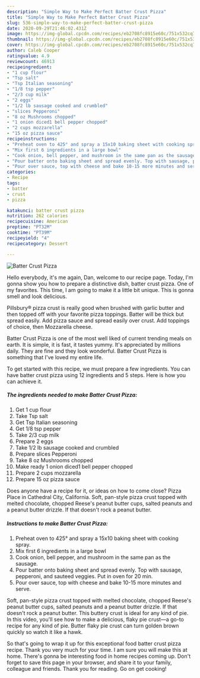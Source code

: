 ```yaml
---
description: "Simple Way to Make Perfect Batter Crust Pizza"
title: "Simple Way to Make Perfect Batter Crust Pizza"
slug: 536-simple-way-to-make-perfect-batter-crust-pizza
date: 2020-09-29T21:46:02.431Z
image: https://img-global.cpcdn.com/recipes/eb2708fc8915e60c/751x532cq70/batter-crust-pizza-recipe-main-photo.jpg
thumbnail: https://img-global.cpcdn.com/recipes/eb2708fc8915e60c/751x532cq70/batter-crust-pizza-recipe-main-photo.jpg
cover: https://img-global.cpcdn.com/recipes/eb2708fc8915e60c/751x532cq70/batter-crust-pizza-recipe-main-photo.jpg
author: Caleb Cooper
ratingvalue: 4.9
reviewcount: 46913
recipeingredient:
- "1 cup flour"
- "Tsp salt"
- "Tsp Italian seasoning"
- "1/8 tsp pepper"
- "2/3 cup milk"
- "2 eggs"
- "1/2 lb sausage cooked and crumbled"
- "slices Pepperoni"
- "8 oz Mushrooms chopped"
- "1 onion diced1 bell pepper chopped"
- "2 cups mozzarella"
- "15 oz pizza sauce"
recipeinstructions:
- "Preheat oven to 425° and spray a 15x10 baking sheet with cooking spray."
- "Mix first 6 ingredients in a large bowl"
- "Cook onion, bell pepper, and mushroom in the same pan as the sausage."
- "Pour batter onto baking sheet and spread evenly. Top with sausage, pepperoni, and sauteed veggies. Put in oven for 20 min."
- "Pour over sauce, top with cheese and bake 10-15 more minutes and serve."
categories:
- Recipe
tags:
- batter
- crust
- pizza

katakunci: batter crust pizza 
nutrition: 262 calories
recipecuisine: American
preptime: "PT32M"
cooktime: "PT39M"
recipeyield: "4"
recipecategory: Dessert

---
```



![Batter Crust Pizza](https://img-global.cpcdn.com/recipes/eb2708fc8915e60c/751x532cq70/batter-crust-pizza-recipe-main-photo.jpg)

Hello everybody, it's me again, Dan, welcome to our recipe page. Today, I'm gonna show you how to prepare a distinctive dish, batter crust pizza. One of my favorites. This time, I am going to make it a little bit unique. This is gonna smell and look delicious.

Pillsbury® pizza crust is really good when brushed with garlic butter and then topped off with your favorite pizza toppings. Batter will be thick but spread easily. Add pizza sauce and spread easily over crust. Add toppings of choice, then Mozzarella cheese.

Batter Crust Pizza is one of the most well liked of current trending meals on earth. It is simple, it is fast, it tastes yummy. It's appreciated by millions daily. They are fine and they look wonderful. Batter Crust Pizza is something that I've loved my entire life.


To get started with this recipe, we must prepare a few ingredients. You can have batter crust pizza using 12 ingredients and 5 steps. Here is how you can achieve it.

<!--inarticleads1-->

##### The ingredients needed to make Batter Crust Pizza:

1. Get 1 cup flour
1. Take Tsp salt
1. Get Tsp Italian seasoning
1. Get 1/8 tsp pepper
1. Take 2/3 cup milk
1. Prepare 2 eggs
1. Take 1/2 lb sausage cooked and crumbled
1. Prepare slices Pepperoni
1. Take 8 oz Mushrooms chopped
1. Make ready 1 onion diced1 bell pepper chopped
1. Prepare 2 cups mozzarella
1. Prepare 15 oz pizza sauce


Does anyone have a recipe for it, or ideas on how to come close? Pizza Place in Cathedral City, California. Soft, pan-style pizza crust topped with melted chocolate, chopped Reese&#39;s peanut butter cups, salted peanuts and a peanut butter drizzle. If that doesn&#39;t rock a peanut butter. 

<!--inarticleads2-->

##### Instructions to make Batter Crust Pizza:

1. Preheat oven to 425° and spray a 15x10 baking sheet with cooking spray.
1. Mix first 6 ingredients in a large bowl
1. Cook onion, bell pepper, and mushroom in the same pan as the sausage.
1. Pour batter onto baking sheet and spread evenly. Top with sausage, pepperoni, and sauteed veggies. Put in oven for 20 min.
1. Pour over sauce, top with cheese and bake 10-15 more minutes and serve.


Soft, pan-style pizza crust topped with melted chocolate, chopped Reese&#39;s peanut butter cups, salted peanuts and a peanut butter drizzle. If that doesn&#39;t rock a peanut butter. This buttery crust is ideal for any kind of pie. In this video, you&#39;ll see how to make a delicious, flaky pie crust—a go-to recipe for any kind of pie. Butter flaky pie crust can turn golden brown quickly so watch it like a hawk. 

So that's going to wrap it up for this exceptional food batter crust pizza recipe. Thank you very much for your time. I am sure you will make this at home. There's gonna be interesting food in home recipes coming up. Don't forget to save this page in your browser, and share it to your family, colleague and friends. Thank you for reading. Go on get cooking!

